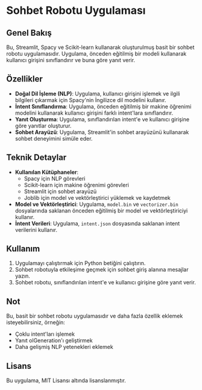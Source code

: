 **Sohbet Robotu Uygulaması**
==========================

**Genel Bakış**
-----------

Bu, Streamlit, Spacy ve Scikit-learn kullanarak oluşturulmuş basit bir sohbet robotu uygulamasıdır. Uygulama, önceden eğitilmiş bir modeli kullanarak kullanıcı girişini sınıflandırır ve buna göre yanıt verir.

**Özellikler**
------------

* **Doğal Dil İşleme (NLP)**: Uygulama, kullanıcı girişini işlemek ve ilgili bilgileri çıkarmak için Spacy'nin İngilizce dil modelini kullanır.
* **İntent Sınıflandırma**: Uygulama, önceden eğitilmiş bir makine öğrenimi modelini kullanarak kullanıcı girişini farklı intent'lara sınıflandırır.
* **Yanıt Oluşturma**: Uygulama, sınıflandırılan intent'e ve kullanıcı girişine göre yanıtlar oluşturur.
* **Sohbet Arayüzü**: Uygulama, Streamlit'in sohbet arayüzünü kullanarak sohbet deneyimini simüle eder.

**Teknik Detaylar**
--------------------

* **Kullanılan Kütüphaneler**:
	+ Spacy için NLP görevleri
	+ Scikit-learn için makine öğrenimi görevleri
	+ Streamlit için sohbet arayüzü
	+ Joblib için model ve vektörleştirici yüklemek ve kaydetmek
* **Model ve Vektörleştirici**: Uygulama, `model.bin` ve `vectorizer.bin` dosyalarında saklanan önceden eğitilmiş bir model ve vektörleştiriciyi kullanır.
* **İntent Verileri**: Uygulama, `intent.json` dosyasında saklanan intent verilerini kullanır.

**Kullanım**
------------

1. Uygulamayı çalıştırmak için Python betiğini çalıştırın.
2. Sohbet robotuyla etkileşime geçmek için sohbet giriş alanına mesajlar yazın.
3. Sohbet robotu, sınıflandırılan intent'e ve kullanıcı girişine göre yanıt verir.

**Not**
----

Bu, basit bir sohbet robotu uygulamasıdır ve daha fazla özellik eklemek isteyebilirsiniz, örneğin:

* Çoklu intent'ları işlemek
* Yanıt olGeneration'ı geliştirmek
* Daha gelişmiş NLP yetenekleri eklemek

**Lisans**
---------

Bu uygulama, MIT Lisansı altında lisanslanmıştır.
